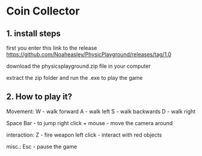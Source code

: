 # Coin Collector

## 1. install steps

first you enter this link to the release
https://github.com/Noaheasley/PhysicPlayground/releases/tag/1.0

download the physicsplayground.zip file in your computer

extract the zip folder and run the .exe to play the game

## 2. How to play it?

Movement:
W - walk forward
A - walk left
S - walk backwards
D - walk right

Space Bar - to jump
right click + mouse - move the camera around

interaction:
Z - fire weapon
left click - interact with red objects

misc.:
Esc - pause the game
